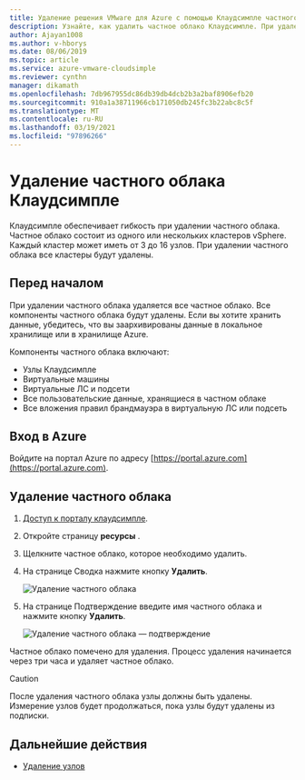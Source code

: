 ```yaml
---
title: Удаление решения VMware для Azure с помощью Клаудсимпле частного облака
description: Узнайте, как удалить частное облако Клаудсимпле. При удалении частного облака все кластеры будут удалены.
author: Ajayan1008
ms.author: v-hborys
ms.date: 08/06/2019
ms.topic: article
ms.service: azure-vmware-cloudsimple
ms.reviewer: cynthn
manager: dikamath
ms.openlocfilehash: 7db967955dc86db39db4dcb2b3a2baf8906efb20
ms.sourcegitcommit: 910a1a38711966cb171050db245fc3b22abc8c5f
ms.translationtype: MT
ms.contentlocale: ru-RU
ms.lasthandoff: 03/19/2021
ms.locfileid: "97896266"
---
```

# <a name="delete-a-cloudsimple-private-cloud"></a>Удаление частного облака Клаудсимпле

Клаудсимпле обеспечивает гибкость при удалении частного облака.  Частное облако состоит из одного или нескольких кластеров vSphere. Каждый кластер может иметь от 3 до 16 узлов. При удалении частного облака все кластеры будут удалены.

## <a name="before-you-begin"></a>Перед началом

При удалении частного облака удаляется все частное облако.  Все компоненты частного облака будут удалены.  Если вы хотите хранить данные, убедитесь, что вы заархивированы данные в локальное хранилище или в хранилище Azure.

Компоненты частного облака включают:

* Узлы Клаудсимпле
* Виртуальные машины
* Виртуальные ЛС и подсети
* Все пользовательские данные, хранящиеся в частном облаке
* Все вложения правил брандмауэра в виртуальную ЛС или подсеть

## <a name="sign-in-to-azure"></a>Вход в Azure

Войдите на портал Azure по адресу [https://portal.azure.com](https://portal.azure.com).

## <a name="delete-a-private-cloud"></a>Удаление частного облака

1. [Доступ к порталу клаудсимпле](access-cloudsimple-portal.md).

2. Откройте страницу **ресурсы** .

3. Щелкните частное облако, которое необходимо удалить.

4. На странице Сводка нажмите кнопку **Удалить**.

    ![Удаление частного облака](media/delete-private-cloud.png)

5. На странице Подтверждение введите имя частного облака и нажмите кнопку **Удалить**. 

    ![Удаление частного облака — подтверждение](media/delete-private-cloud-confirm.png)

Частное облако помечено для удаления.  Процесс удаления начинается через три часа и удаляет частное облако.

> [!CAUTION]
> После удаления частного облака узлы должны быть удалены.  Измерение узлов будет продолжаться, пока узлы будут удалены из подписки.

## <a name="next-steps"></a>Дальнейшие действия

* [Удаление узлов](delete-nodes.md)

